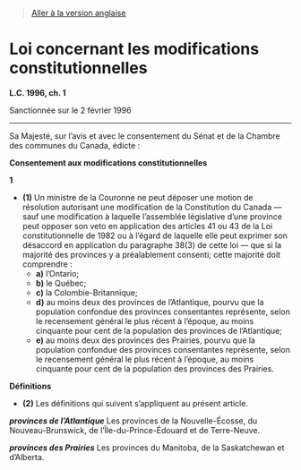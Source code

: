 > [Aller à la version anglaise](/en/Acts/Statutes%20of%20Canada/1996/c.%201.md)

# Loi concernant les modifications constitutionnelles

**L.C. 1996, ch. 1**


Sanctionnée sur le 2 février 1996

----------



Sa Majesté, sur l’avis et avec le consentement du Sénat et de la Chambre des communes du Canada, édicte :






**Consentement aux modifications constitutionnelles**

**1** 

- **(1)** Un ministre de la Couronne ne peut déposer une motion de résolution autorisant une modification de la Constitution du Canada — sauf une modification à laquelle l’assemblée législative d’une province peut opposer son veto en application des articles 41 ou 43 de la Loi constitutionnelle de 1982 ou à l’égard de laquelle elle peut exprimer son désaccord en application du paragraphe 38(3) de cette loi — que si la majorité des provinces y a préalablement consenti; cette majorité doit comprendre :
	- **a)** l’Ontario;
	- **b)** le Québec;
	- **c)** la Colombie-Britannique;
	- **d)** au moins deux des provinces de l’Atlantique, pourvu que la population confondue des provinces consentantes représente, selon le recensement général le plus récent à l’époque, au moins cinquante pour cent de la population des provinces de l’Atlantique;
	- **e)** au moins deux des provinces des Prairies, pourvu que la population confondue des provinces consentantes représente, selon le recensement général le plus récent à l’époque, au moins cinquante pour cent de la population des provinces des Prairies.

**Définitions**

- **(2)** Les définitions qui suivent s’appliquent au présent article.

***provinces de l’Atlantique*** Les provinces de la Nouvelle-Écosse, du Nouveau-Brunswick, de l’Île-du-Prince-Édouard et de Terre-Neuve.

***provinces des Prairies*** Les provinces du Manitoba, de la Saskatchewan et d’Alberta.


